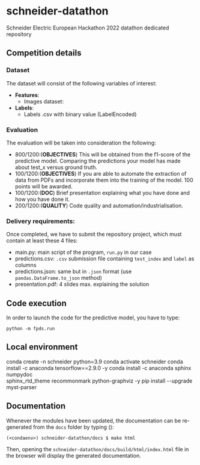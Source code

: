 # schneider-datathon
Schneider Electric European Hackathon 2022 datathon dedicated repository 

## Competition details

### Dataset

The dataset will consist of the following variables of interest:
* **Features**:
  * Images dataset:
* **Labels**:
  * Labels .csv with binary value (LabelEncoded)

### Evaluation

The evaluation will be taken into consideration the following:

* 800/1200:(**OBJECTIVES**) This will be obtained from the f1-score of the 
predictive model. Comparing the predictions your model has made about test_x versus ground truth.
* 100/1200:(**OBJECTIVES**) If you are able to automate the extraction of data 
from PDFs and incorporate them into the training of the model. 100 points will be awarded.
* 100/1200:(**DOC**) Brief presentation explaining what you have done and how you have done it.
* 200/1200:(**QUALITY**) Code quality and automation/industrialisation.

### Delivery requirements:
Once completed, we have to submit the repository project, which must contain at least these 4 files:

* main.py: main script of the program, ``run.py`` in our case
* predictions.csv: ``.csv`` submission file containing ``test_index`` and ``label`` as columns
* predictions.json: same but in ``.json`` format (use ``pandas.DataFrame.to_json`` method)
* presentation.pdf: 4 slides max. explaining the solution

## Code execution
In order to launch the code for the predictive model, you have to type:
```commandline
python -m fpds.run
```

## Local environment

conda create -n schneider python=3.9
conda activate schneider
conda install -c anaconda tensorflow==2.9.0 -y 
conda install -c anaconda sphinx numpydoc \
    sphinx_rtd_theme recommonmark python-graphviz -y
pip install --upgrade myst-parser

## Documentation

Whenever the modules have been updated, the documentation can be re-generated 
from the ``docs`` folder by typing ():
```console
(<condaenv>) schneider-datathon/docs $ make html
```

Then, opening the ``schneider-datathon/docs/build/html/index.html`` file 
in the browser will display the generated documentation.